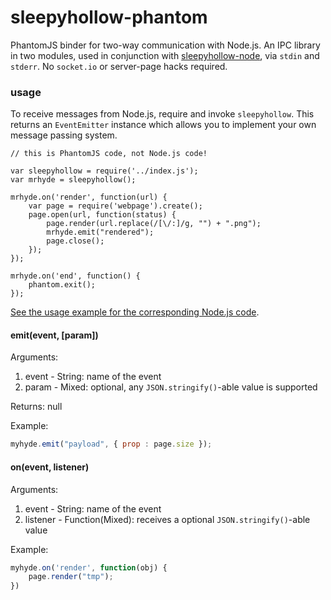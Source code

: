 sleepyhollow-phantom
====================

PhantomJS binder for two-way communication with Node.js. An IPC library in two modules, used in conjunction with [sleepyhollow-node](https://github.com/weisjohn/sleepyhollow-node), via `stdin` and `stderr`. No `socket.io` or server-page hacks required.

### usage

To receive messages from Node.js, require and invoke `sleepyhollow`. This returns an `EventEmitter` instance which allows you to implement your own message passing system.

```
// this is PhantomJS code, not Node.js code!

var sleepyhollow = require('../index.js');
var mrhyde = sleepyhollow();

mrhyde.on('render', function(url) {
    var page = require('webpage').create();
    page.open(url, function(status) {
        page.render(url.replace(/[\/:]/g, "") + ".png");
        mrhyde.emit("rendered");
        page.close();
    });
});

mrhyde.on('end', function() {
    phantom.exit();
});

```

[See the usage example for the corresponding Node.js code](https://github.com/weisjohn/sleepyhollow-node#usage).

#### emit(event, [param])

Arguments:

1. event - String: name of the event
2. param - Mixed: optional, any `JSON.stringify()`-able value is supported

Returns: null

Example:

```javascript
myhyde.emit("payload", { prop : page.size });
```


#### on(event, listener)

Arguments:

1. event - String: name of the event
2. listener - Function(Mixed): receives a optional `JSON.stringify()`-able value

Example:

```javascript
myhyde.on('render', function(obj) {
    page.render("tmp");
})
```
